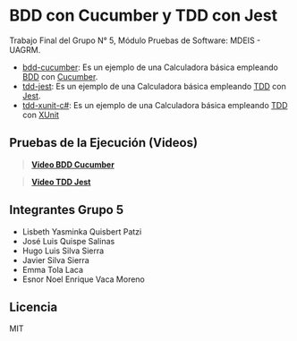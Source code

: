 # BDD con Cucumber y TDD con Jest
Trabajo Final del Grupo N° 5, Módulo Pruebas de Software: MDEIS - UAGRM.

* [bdd-cucumber](/bdd-cucumber): Es un ejemplo de una Calculadora básica empleando [BDD](https://en.wikipedia.org/wiki/Behavior-driven_development) con [Cucumber](https://cucumber.io/docs/cucumber).
* [tdd-jest](/tdd-jest): Es un ejemplo de una Calculadora básica empleando [TDD](https://en.wikipedia.org/wiki/Test-driven_development) con [Jest](https://jestjs.io/docs/getting-started).
* [tdd-xunit-c#](/tdd-xunit-c#): Es un ejemplo de una Calculadora básica empleando [TDD](https://en.wikipedia.org/wiki/Test-driven_development) con [XUnit](https://xunit.net/#documentation)

## Pruebas de la Ejecución (Videos)
>**[Video BDD Cucumber](./bdd-cucumber/readme-assets/bdd-cucumber.mp4)**

>**[Video TDD Jest](./tdd-jest/readme-assets/tdd-jest.mp4)**

## Integrantes Grupo 5

* Lisbeth Yasminka Quisbert Patzi 
* José Luis Quispe Salinas 
* Hugo Luis Silva Sierra 
* Javier Silva Sierra 
* Emma Tola Laca 
* Esnor Noel Enrique Vaca Moreno

## Licencia
MIT
